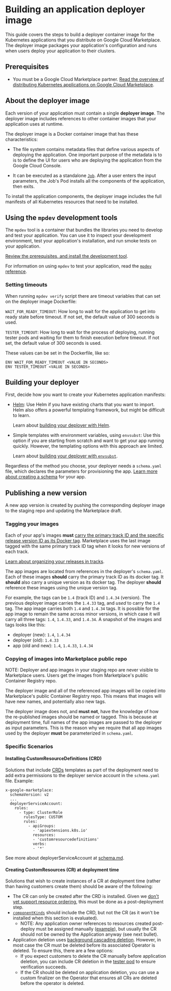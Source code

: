 # Building an application deployer image

This guide covers the steps to build a deployer container image for the
Kubernetes applications that you distribute on Google Cloud Marketplace. The
deployer image packages your application's configuration and runs when users
deploy your application to their clusters.

## Prerequisites

*   You must be a Google Cloud Marketplace partner. [Read the overview of
    distributing Kubernetes applications on Google Cloud
    Marketplace](https://cloud.google.com/marketplace/docs/partners/kubernetes-solutions/).

## About the deployer image

Each version of your application must contain a single **deployer image**. The
deployer image includes references to other container images that your
application uses at runtime.

The deployer image is a Docker container image that has these characteristics:

-   The file system contains metadata files that define various aspects of
    deploying the application. One important purpose of the metadata is to is to
    define the UI for users who are deploying the application from the Google
    Cloud Console.

-   It can be executed as a standalone
    [`Job`](https://kubernetes.io/docs/concepts/workloads/controllers/jobs-run-to-completion/).
    After a user enters the input parameters, the Job's Pod installs all the
    components of the application, then exits.

To install the application components, the deployer image includes the full
manifests of all Kubernetes resources that need to be installed.

## Using the `mpdev` development tools

The `mpdev` tool is a container that bundles the libraries you need to develop
and test your application. You can use it to inspect your development
environment, test your application's installation, and run smoke tests on your
application.

[Review the prerequisites, and install the development tool](tool-prerequisites.md).

For information on using `mpdev` to test your application, read the
[`mpdev` reference](mpdev-references.md).

### Setting timeouts

When running `mpdev verify` script there are timeout variables that can set on
the deployer image Dockerfile:

`WAIT_FOR_READY_TIMEOUT`: How long to wait for the application to get into ready
state before timeout. If not set, the default value of 300 seconds is used.

`TESTER_TIMEOUT`: How long to wait for the process of deploying, running tester
pods and waiting for them to finish execution before timeout. If not set, the
default value of 300 seconds is used.

These values can be set in the Dockerfile, like so:

```
ENV WAIT_FOR_READY_TIMEOUT <VALUE IN SECONDS>
ENV TESTER_TIMEOUT <VALUE IN SECONDS>
```

## Building your deployer

First, decide how you want to create your Kubernetes application manifests:

-   [Helm](https://helm.sh): Use Helm if you have existing charts that you want
    to import. Helm also offers a powerful templating framework, but might be
    difficult to learn.

    Learn about [building your deployer with Helm](building-deployer-helm.md).

-   Simple templates with environment variables, using `envsubst`: Use this
    option if you are starting from scratch and want to get your app running
    quickly. However, the templating options with this approach are limited.

    Learn about
    [building your deployer with `envsubst`](building-deployer-envsubst.md).

Regardless of the method you choose, your deployer needs a `schema.yaml` file,
which declares the parameters for provisioning the app.
[Learn more about creating a schema](schema.md) for your app.

## Publishing a new version

A new app version is created by pushing the corresponding deployer image to the
staging repo and updating the Marketplace draft.

### Tagging your images

Each of your app's images **must** [carry the primary track ID and the specific
release version ID as its Docker tag](schema.md#required-published-version).
Marketplace uses the last image tagged with the same primary track ID tag when
it looks for new versions of each track.

[Learn about organizing your releases in tracks](https://cloud.google.com/marketplace/docs/partners/kubernetes-solutions/set-up-environment#organize-images).

The app images are located from references in the deployer's `schema.yaml`. Each
of these images **should** carry the primary track ID as its docker tag. It
**should** also carry a unique version as its docker tag. The deployer
**should** reference these images using the unique version tag.

For example, the tags can be `1.4` (track ID) and `1.4.34` (version). The
previous deployer image carries the `1.4.33` tag, and *used* to carry the `1.4`
tag. The app image carries both `1.4` and `1.4.34` tags. It is possible for the
app image to remain the same across minor versions, in which case it will carry
all three tags: `1.4`, `1.4.33`, and `1.4.34`. A snapshot of the images and tags
looks like this:

-   deployer (new): `1.4`, `1.4.34`
-   deployer (old): `1.4.33`
-   app (old and new): `1.4`, `1.4.33`, `1.4.34`

### Copying of images into Marketplace public repo

NOTE: Deployer and app images in your staging repo are never visible to
Marketplace users. Users get the images from Marketplace's public Container
Registry repo.

The deployer image and all of the referenced app images will be copied into
Marketplace's public Container Registry repo. This means that images will have
new names, and potentially also new tags.

The deployer image does not, and **must not**, have the knowledge of how the
re-published images should be named or tagged. This is because at deployment
time, full names of the app images are passed to the deployer as input
parameters. This is the reason why we require that all app images used by the
deployer **must** be parameterized in `schema.yaml`.

### Specific Scenarios

#### Installing CustomResourceDefinitions (CRD)

Solutions that include
[CRDs](https://kubernetes.io/docs/concepts/extend-kubernetes/api-extension/custom-resources/)
templates as part of the deployment need to add extra permissions to the
deployer service account in the `schema.yaml` file. Example:

```
x-google-marketplace:
  schemaVersion: v2
  ...
  deployerServiceAccount:
    roles:
      - type: ClusterRole
        rulesType: CUSTOM
        rules:
          - apiGroups:
            - 'apiextensions.k8s.io'
            resources:
            - 'customresourcedefinitions'
            verbs:
            - '*'
```

See more about deployerServiceAccount at
[schema.md](schema.md#deployerserviceaccount).

#### Creating CustomResources (CR) at deployment time

Solutions that wish to create instances of a CR at deployment time (rather than
having customers create them) should be aware of the following:

*   The CR can only be created after the CRD is installed. Given we
    [don't yet support resource ordering](https://github.com/GoogleCloudPlatform/marketplace-k8s-app-tools/issues/553),
    this must be done as a post-deployment step.
*   [`componentKinds`](https://github.com/GoogleCloudPlatform/marketplace-k8s-app-tools/blob/f19f78d919b637f09bfd4de0170ec3cc6700fb85/docs/building-deployer-helm.md#application-components)
    should include the CRD, but not the CR (as it won't be installed when this
    section is evaluated).
    *   NOTE: Any application owner references to resources created post-deploy
        must be assigned manually
        ([example](https://github.com/GoogleCloudPlatform/click-to-deploy/blob/5c7523aefa0318aadaf3f4b1f809564d335fed85/k8s/cert-manager/chart/cert-manager/templates/job/crd-create.yaml#L42-L65)),
        but usually the CR should not be owned by the Application anyway (see
        next bullet).
*   Application deletion uses
    [background cascading deletion](https://kubernetes.io/docs/concepts/architecture/garbage-collection/#background-deletion).
    However, in most case the CR must be deleted before its associated Operator
    is deleted. To ensure this, there are a few options:
    *   If you expect customers to delete the CR manually before application
        deletion, you can include CR deletion in the
        [tester pod](https://github.com/GoogleCloudPlatform/marketplace-k8s-app-tools/blob/ab4e33ecdf237de000293d637d406740bc3011ae/docs/verification-integration.md#3-include-a-pod-manifest-to-execute-the-tests)
        to ensure verification succeeds.
    *   If the CR should be deleted on application deletion, you can use a
        custom finalizer on the Operator that ensures all CRs are deleted before
        the operator is deleted.
